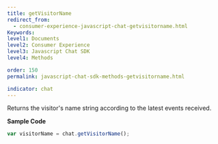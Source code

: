 ```yaml
---
title: getVisitorName
redirect_from:
  - consumer-experience-javascript-chat-getvisitorname.html
Keywords:
level1: Documents
level2: Consumer Experience
level3: Javascript Chat SDK
level4: Methods

order: 150
permalink: javascript-chat-sdk-methods-getvisitorname.html

indicator: chat
---
```


Returns the visitor's name string according to the latest events received.

**Sample Code**

```javascript
var visitorName = chat.getVisitorName();
```
